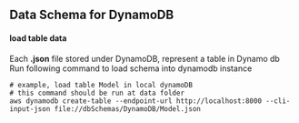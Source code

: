 ## Data Schema for DynamoDB

#### load table data
Each **.json** file stored under DynamoDB, represent a table in Dynamo db
Run following command to load schema into dynamodb instance
```
# example, load table Model in local dynamoDB
# this command should be run at data folder
aws dynamodb create-table --endpoint-url http://localhost:8000 --cli-input-json file://dbSchemas/DynamoDB/Model.json
```
